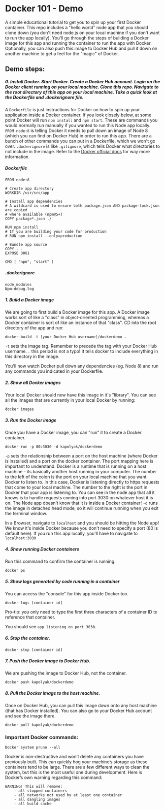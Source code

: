 # Docker 101 - Demo

A simple educational tutorial to get you to spin up your first Docker container. This repo includes a "hello world" node app that you should clone down (you don't need node.js on your local machine if you don't want to run the app locally). You'll go through the steps of building a Docker image for this app and running the container to run the app with Docker. Optionally, you can also push this image to Docker Hub and pull it down on another machine to get a feel for the "magic" of Docker. 

## Demo steps:

##### 0. Install Docker. Start Docker. Create a Docker Hub account. Login on the Docker client running on your local machine. Clone this repo. Navigate to the root directory of this app on your local machine. Take a quick look at the Dockerfile and .dockerignore file. 

A `Dockerfile` is just instructions for Docker on how to spin up your application inside a Docker container. If you look closely below, at some point Docker will run `npm install` and `npm start`. These are commands you would normally run manually if you wanted to run this Node app locally. `FROM node:8` is telling Docker it needs to pull down an image of Node 8 (which you can find on Docker Hub) in order to run this app. There are a bunch of other commands you can put in a Dockerfile, which we won't go over. `.dockerignore` is like `.gitignore`, which tells Docker what directories to not include in the image. Refer to the [Docker official docs](https://docs.docker.com/get-started/) for way more information. 

##### Dockerfile

```
FROM node:8

# Create app directory
WORKDIR /usr/src/app

# Install app dependencies
# A wildcard is used to ensure both package.json AND package-lock.json are copied
# where available (npm@5+)
COPY package*.json ./

RUN npm install
# If you are building your code for production
# RUN npm install --only=production

# Bundle app source
COPY . .
EXPOSE 3001

CMD [ "npm", "start" ]
```

##### .dockerignore

```
node_modules
Npm-debug.log
```

##### 1. Build a Docker image
We are going to first build a Docker image for this app. A Docker image works sort of like a "class" in object-oriented programming, whereas a Docker container is sort of like an instance of that "class". CD into the root directory of the app and run: 
```
docker build -t [your Docker Hub username]/dockerdemo .
```

`-t` sets the image tag. Remember to precede the tag with your Docker Hub username. 
`.` this period is not a typo! It tells docker to include everything in this directory in the image. 

You'll now watch Docker pull down any dependencies (eg. Node 8) and run any commands you indicated in your Dockerfile. 

##### 2. Show all Docker images

Your local Docker should now have this image in it's "library". You can see all the images that are currently in your local Docker by running:
```
docker images
```

##### 3. Run the Docker image
Once you have a Docker image, you can "run" it to create a Docker container.
```
docker run -p 80:3030 -d kapolyak/dockerdemo
```

`-p` sets the relationship between a port on the host machine (where Docker is installed) and a port on the docker container. 
The port mapping here is important to understand. Docker is a runtime that is running on a host machine - its basically another host running in your computer. The number to the left of the colon is the port on your local machine that you want Docker to listen to. In this case, Docker is listening directly to https requests that come to your local machine. The number to the right is the port in Docker that your app is listening to. You can see in the node app that all it knows is to handle requests coming into port 3030 on whatever host it is on. The Node app doesn't know that it is inside a Docker container!
`-d` runs the image in detached head mode, so it will continue running when you exit the terminal window.

In a Browser, navigate to `localhost` and you should be hitting the Node app! We know it's inside Docker because you don't need to specify a port (80 is default here). If you run this app locally, you'll have to navigate to `localhost:3030`

##### 4. Show running Docker containers
Run this command to confirm the container is running.
```
docker ps
```

##### 5. Show logs generated by code running in a container
You can access the "console" for this app inside Docker too.  
```
docker logs [container id]
```

Pro-tip: you only need to type the first three characters of a container ID to reference that container. 

You should see `app listening on port 3030`. 

##### 6. Stop the container.
```
docker stop [container id]
```

##### 7. Push the Docker image to Docker Hub.
We are pushing the image to Docker Hub, not the container.
```
docker push kapolyak/dockerdemo
```

##### 8. Pull the Docker image to the host machine.
Once on Docker Hub, you can pull this image down onto any host machine (that has Docker installed). You can also go to your Docker Hub account and see the image there. 
```
docker pull kapolyak/dockerdemo
```

### Important Docker commands:

```
Docker system prune --all
```

Docker is non-destructive and won’t delete any containers you have previously built. This can quickly hog your machine’s storage as these containers tend to be large. There are a few different ways to clean the system, but this is the most useful one during development. Here is Docker’s own warning regarding this command:

	WARNING! This will remove:
		- all stopped containers
		- all networks not used by at least one container
		- all dangling images
		- all build cache
